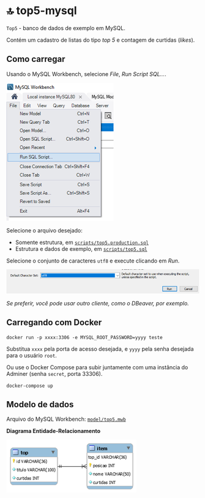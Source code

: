 # 🔝 top5-mysql

`Top5` - banco de dados de exemplo em MySQL.

Contém um cadastro de listas do tipo _top 5_ e contagem de curtidas (_likes_).

## Como carregar

Usando o MySQL Workbench, selecione _File_, _Run Script SQL..._.

![](assets/run-01.png)

Selecione o arquivo desejado:

* Somente estrutura, em [`scripts/top5.production.sql`](scripts/top5.production.sql)
* Estrutura e dados de exemplo, em [`scripts/top5.sql`](scripts/top5.sql)

Selecione o conjunto de caracteres `utf8` e execute clicando em _Run_.

![](assets/run-02.png)

_Se preferir, você pode usar outro cliente, como o DBeaver, por exemplo._

## Carregando com Docker

```
docker run -p xxxx:3306 -e MYSQL_ROOT_PASSWORD=yyyy teste
```

Substitua `xxxx` pela porta de acesso desejada, e `yyyy` pela senha desejada para o usuário `root`.

Ou use o Docker Compose para subir juntamente com uma instância do Adminer (senha `secret`, porta 33306).

```
docker-compose up
```

## Modelo de dados

Arquivo do MySQL Workbench: [`model/top5.mwb`](model/top5.mwb)

**Diagrama Entidade-Relacionamento**

![](assets/top5.png)
